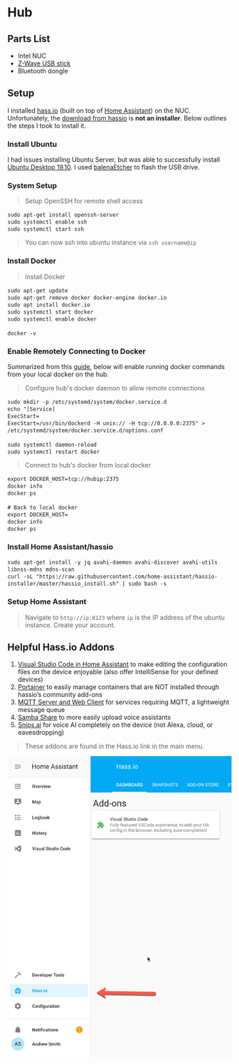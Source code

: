 # Hub

## Parts List

- Intel NUC
- [Z-Wave USB stick](https://www.amazon.com/gp/product/B00X0AWA6E/ref=ppx_yo_dt_b_search_asin_title?ie=UTF8&psc=1)
- Bluetooth dongle

## Setup

I installed [hass.io](https://www.home-assistant.io/hassio/) (built on top of [Home Assistant](https://www.home-assistant.io/)) on the NUC. Unfortunately, the [download from hassio](https://www.home-assistant.io/hassio/installation/) is **not an installer**. Below outlines the steps I took to install it.

### Install Ubuntu

I had issues installing Ubuntu Server, but was able to successfully install [Ubuntu Desktop 19.10](https://ubuntu.com/download/desktop). I used [balenaEtcher](https://www.balena.io/etcher/) to flash the USB drive.

### System Setup

> Setup OpenSSH for remote shell access

```shell
sudo apt-get install openssh-server
sudo systemctl enable ssh
sudo systemctl start ssh
```

> You can now ssh into ubuntu instance via `ssh username@ip`

### Install Docker

> Install Docker

```shell
sudo apt-get update
sudo apt-get remove docker docker-engine docker.io
sudo apt install docker.io
sudo systemctl start docker
sudo systemctl enable docker

docker -v
```

### Enable Remotely Connecting to Docker

Summarized from this [guide](https://nickjanetakis.com/blog/docker-tip-73-connecting-to-a-remote-docker-daemon), below will enable running docker commands from your local docker on the hub.

> Configure hub's docker daemon to allow remote connections

```shell
sudo mkdir -p /etc/systemd/system/docker.service.d
echo "[Service]
ExecStart=
ExecStart=/usr/bin/dockerd -H unix:// -H tcp://0.0.0.0:2375" > /etc/systemd/system/docker.service.d/options.conf

sudo systemctl daemon-reload
sudo systemctl restart docker
```

> Connect to hub's docker from local docker

```shell
export DOCKER_HOST=tcp://hubip:2375
docker info
docker ps

# Back to local docker
export DOCKER_HOST=
docker info
docker ps
```

### Install Home Assistant/hassio

```shell
sudo apt-get install -y jq avahi-daemon avahi-discover avahi-utils libnss-mdns mdns-scan
curl -sL "https://raw.githubusercontent.com/home-assistant/hassio-installer/master/hassio_install.sh" | sudo bash -s
```

### Setup Home Assistant

> Navigate to `http://ip:8123` where `ip` is the IP address of the ubuntu instance. Create your account.

## Helpful Hass.io Addons

1. [Visual Studio Code in Home Assistant](https://github.com/hassio-addons/addon-vscode) to make editing the configuration files on the device enjoyable (also offer IntelliSense for your defined devices)
2. [Portainer](https://github.com/hassio-addons/addon-portainer) to easily manage containers that are NOT installed through hassio’s community add-ons
3. [MQTT Server and Web Client](https://community.home-assistant.io/t/community-hass-io-add-on-mqtt-server-web-client/70376) for services requiring MQTT, a lightweight message queue
4. [Samba Share](https://www.home-assistant.io/addons/samba/) to more easily upload voice assistants
5. [Snips.ai](https://www.home-assistant.io/addons/snips/) for voice AI completely on the device (not Alexa, cloud, or eavesdropping)

> These addons are found in the Hass.io link in the main menu.

![hass.io menu item](assets/hass.io-menu-item.png)
